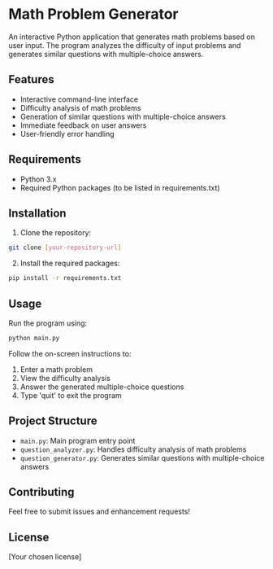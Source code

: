 # Math Problem Generator

An interactive Python application that generates math problems based on user input. The program analyzes the difficulty of input problems and generates similar questions with multiple-choice answers.

## Features

- Interactive command-line interface
- Difficulty analysis of math problems
- Generation of similar questions with multiple-choice answers
- Immediate feedback on user answers
- User-friendly error handling

## Requirements

- Python 3.x
- Required Python packages (to be listed in requirements.txt)

## Installation

1. Clone the repository:
```bash
git clone [your-repository-url]
```

2. Install the required packages:
```bash
pip install -r requirements.txt
```

## Usage

Run the program using:
```bash
python main.py
```

Follow the on-screen instructions to:
1. Enter a math problem
2. View the difficulty analysis
3. Answer the generated multiple-choice questions
4. Type 'quit' to exit the program

## Project Structure

- `main.py`: Main program entry point
- `question_analyzer.py`: Handles difficulty analysis of math problems
- `question_generator.py`: Generates similar questions with multiple-choice answers

## Contributing

Feel free to submit issues and enhancement requests!

## License

[Your chosen license] 